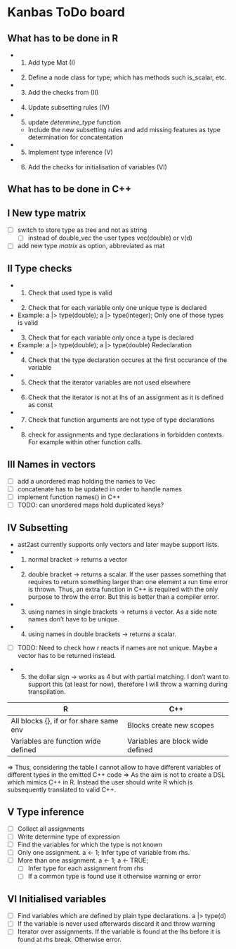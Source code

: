 # Kanbas ToDo board

## What has to be done in R
- 1. Add type Mat (I)
- 2. Define a node class for type; which has methods such is_scalar, etc.
- 3. Add the checks from (II)
- 4. Update subsetting rules (IV)
- 5. update *determine_type* function
  - Include the new subsetting rules and add missing features as type determination for concatentation
- 5. Implement type inference (V)
- 6. Add the checks for initialisation of variables (VI)

## What has to be done in C++

## I New type matrix
- [ ] switch to store type as tree and not as string
  - [ ] instead of double_vec the user types vec(double) or v(d)
- [ ] add new type *matrix* as option, abbreviated as mat

## II Type checks 
- 1. Check that used type is valid
- 2. Check that for each variable only one unique type is declared
- Example: a |> type(double); a |> type(integer); Only one of those types is valid
- 3. Check that for each variable only once a type is declared
- Example: a |> type(double); a |> type(double) Redeclaration
- 4. Check that the type declaration occures at the first occurance of the variable
- 5. Check that the iterator variables are not used elsewhere
- 6. Check that the iterator is not at lhs of an assignment as it is defined as const
- 7. Check that function arguments are not type of type declarations
- 8. check for assignments and type declarations in forbidden contexts. For example within other function calls.

## III Names in vectors
- [ ] add a unordered map holding the names to Vec
- [ ] concatenate has to be updated in order to handle names
- [ ] implement function names() in C++
- [ ] TODO: can unordered maps hold duplicated keys?

## IV Subsetting
- ast2ast currently supports only vectors and later maybe support lists.
- 1. normal bracket -> returns a vector
- 2. double bracket -> returns a scalar.
  If the user passes something that requires to return something larger than one element a run time error is thrown.
  Thus, an extra function in C++ is required with the only purpose to throw the error. But this is better than a compiler error.
- 3. using names in single brackets -> returns a vector. As a side note names don’t have to be unique.
- 4. using names in double brackets -> returns a scalar.
- [ ] TODO: Need to check how r reacts if names are not unique. Maybe a vector has to be returned instead.
- 5. the dollar sign -> works as 4 but with partial matching.
  I don’t want to support this (at least for now), therefore I will throw a warning during transpilation.

| R                                          | C++                                 |
|--------------------------------------------|-------------------------------------|
| All blocks {}, if or for share same env    | Blocks create new scopes            |
| Variables are function wide defined        | Variables are block wide defined    |

=> Thus, considering the table I cannot allow to have different variables of different types in the emitted C++ code
=> As the aim is not to create a DSL which mimics C++ in R. Instead the user should write R which is subsequently translated
   to valid C++.

## V Type inference
- [ ] Collect all assignments
- [ ] Write determine type of expression
- [ ] Find the variables for which the type is not known
- [ ] Only one assignment. a <- 1; Infer type of variable from rhs.
- [ ] More than one assignment. a <- 1; a <- TRUE;
  - [ ] Infer type for each assignment from rhs
  - [ ] If a common type is found use it otherwise warning or error

## VI Initialised variables
- [ ] Find variables which are defined by plain type declarations. a |> type(d)
- [ ] If the variable is never used afterwards discard it and throw warning
- [ ] Iterator over assignments.
  If the variable is found at the lhs before it is found at rhs break. Otherwise error.
